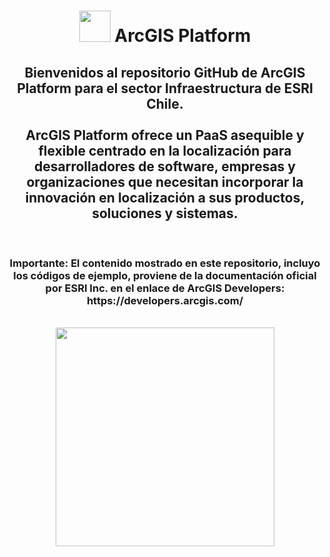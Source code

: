<div id="title" align="center">   <h1><img src="https://www.esri.com/content/dam/esrisites/en-us/common/icons/product-logos/arcgis-platform-220.png" width="50"/> ArcGIS Platform </h1></div>

<div id="header" align="center">
  <h2>Bienvenidos al repositorio GitHub de ArcGIS Platform para el sector Infraestructura de ESRI Chile.<br>
    <br>
    ArcGIS Platform ofrece un PaaS asequible y flexible centrado en la localización para desarrolladores de software, empresas y organizaciones que necesitan incorporar la innovación en localización a sus productos, soluciones y sistemas.</h2><br>
    <h3><b>Importante:</b> El contenido mostrado en este repositorio, incluyo los códigos de ejemplo, proviene de la documentación oficial por ESRI Inc. en el enlace de ArcGIS Developers: https://developers.arcgis.com/</h3><br>
    <img src="https://www.esri.com/content/dam/esrisites/en-us/arcgis/location-services/overview/assets/arcgis-platform-large-banner-fg.png" width="350"/><br>
</div>
